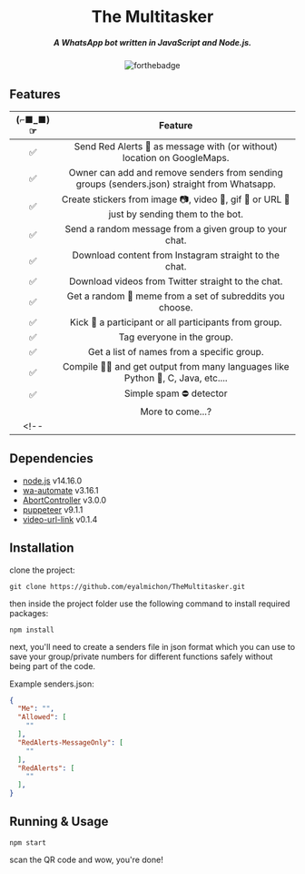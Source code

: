 <div align="center">

# The Multitasker

##### A WhatsApp bot written in JavaScript and Node.js.

![forthebadge](https://img.shields.io/badge/Made%20with-Node.js-green)


</div>


## Features

| (⌐■_■)☞|                Feature           |
| :-----------: | :--------------------------------: |
|       ✅       | Send Red Alerts 🚀 as message with (or without) location on GoogleMaps. |
|       ✅       | Owner can add and remove senders from sending groups (senders.json) straight from Whatsapp.     |
|       ✅       |     Create stickers from image 📷, video 🎥, gif 👾 or URL 🔗 just by sending them to the bot.          |
|       ✅       |     Send a random message from a given group to your chat.          |
|       ✅       |     Download content from Instagram straight to the chat.          |
|       ✅       |     Download videos from Twitter straight to the chat.          |
|       ✅      |     Get a random 🎲 meme from a set of subreddits you choose.          |
|       ✅       |     Kick 🦶 a participant or all participants from group.          |
|       ✅       |     Tag everyone in the group.          |
|       ✅      |     Get a list of names from a specific group.          |
|       ✅      |     Compile 👨‍💻 and get output from many languages like Python 🐍, C, Java, etc....          |
|       ✅      |     Simple spam ⛔ detector          |
|              |     More to come...?          |
<!-- |              |      | -->
## Dependencies
- [node.js](https://nodejs.org/en/download/) v14.16.0
- [wa-automate](https://github.com/open-wa/wa-automate-nodejs) v3.16.1
- [AbortController](https://github.com/mysticatea/abort-controller#readme) v3.0.0
- [puppeteer](https://github.com/puppeteer/puppeteer#readme) v9.1.1
- [video-url-link](https://github.com/catcto/video-url-link#readme) v0.1.4

## Installation
clone the project:
```
git clone https://github.com/eyalmichon/TheMultitasker.git
```
then inside the project folder use the following command to install required packages:
```
npm install
```
next, you'll need to create a senders file in json format which you can use to save your group/private numbers for different functions safely without being part of the code.

Example senders.json:
```json
{
  "Me": "",
  "Allowed": [
    ""
  ],
  "RedAlerts-MessageOnly": [
    ""
  ],
  "RedAlerts": [
    ""
  ],
}
```

## Running & Usage

```
npm start
```
scan the QR code and wow, you're done!

